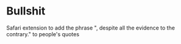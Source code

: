 # Bullshit
Safari extension to add the phrase ", despite all the evidence to the contrary." to people's quotes
